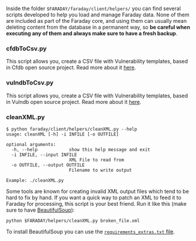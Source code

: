Inside the folder ```$FARADAY/faraday/client/helpers/``` you can find several scripts developed to help you load and manage Faraday data. None of them are included as part of the Faraday core, and using them can usually mean deleting content from the database in a permanent way, so **be careful when executing any of them and always make sure to have a fresh backup**.

<a name="cfdbToCsv"></a>
### cfdbToCsv.py

This script allows you, create a CSV file with Vulnerability templates, based in Cfdb open source project.
Read more about it [here](https://github.com/infobyte/faraday/wiki/Vulnerabilities-Database).

<a name="vulndbToCsv"></a>
### vulndbToCsv.py

This script allows you, create a CSV file with Vulnerability templates, based in Vulndb open source project.
Read more about it [here](https://github.com/infobyte/faraday/wiki/Vulnerabilities-Database).

<a name="cleanXML"></a>
### cleanXML.py

```
$ python faraday/client/helpers/cleanXML.py --help
usage: cleanXML [-h] -i INFILE [-o OUTFILE]

optional arguments:
  -h, --help            show this help message and exit
  -i INFILE, --input INFILE
                        XML File to read from
  -o OUTFILE, --output OUTFILE
                        Filename to write output

Example: ./cleanXML.py
```

Some tools are known for creating invalid XML output files which tend to be hard to fix by hand. If you want a quick way to patch an XML to feed it to Faraday for processing, this script is your best friend. Run it like this (make sure to have [BeautifulSoup](http://www.crummy.com/software/BeautifulSoup/bs4/doc/)):

```
python $FARADAY/helpers/cleanXML.py broken_file.xml
```

To install BeautifulSoup you can use the [`requirements_extras.txt` file](https://github.com/infobyte/faraday/blob/master/requirements_extras.txt).
